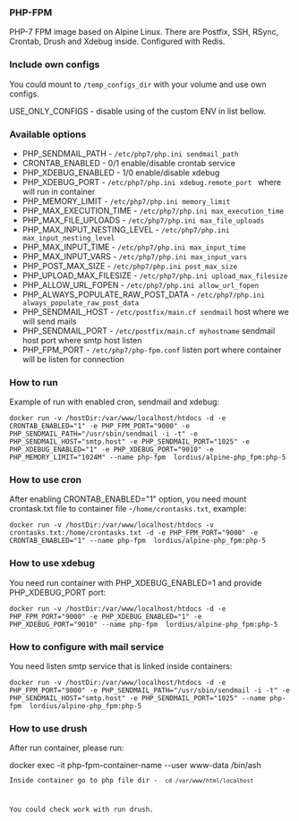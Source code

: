 ### PHP-FPM
PHP-7 FPM image based on Alpine Linux. There are Postfix, SSH, RSync, Crontab, Drush and Xdebug inside.
Configured with Redis.

### Include own configs
<p>You could mount to <code>/temp_configs_dir</code> with your volume and use own configs.</p>
<p>USE_ONLY_CONFIGS - disable using of the custom ENV in list bellow.</p>

### Available options
<ul>
<li>PHP_SENDMAIL_PATH - <code>/etc/php7/php.ini sendmail_path</code></li>
<li>CRONTAB_ENABLED - 0/1 enable/disable crontab service</li>
<li>PHP_XDEBUG_ENABLED - 1/0 enable/disable xdebug</li>
<li>PHP_XDEBUG_PORT -  <code>/etc/php7/php.ini xdebug.remote_port </code> where will run in container</li>
<li>PHP_MEMORY_LIMIT - <code>/etc/php7/php.ini memory_limit</code></li>
<li>PHP_MAX_EXECUTION_TIME - <code>/etc/php7/php.ini max_execution_time</code></li>
<li>PHP_MAX_FILE_UPLOADS - <code>/etc/php7/php.ini max_file_uploads</code></li>
<li>PHP_MAX_INPUT_NESTING_LEVEL - <code>/etc/php7/php.ini max_input_nesting_level</code></li>
<li>PHP_MAX_INPUT_TIME - <code>/etc/php7/php.ini max_input_time</code></li>
<li>PHP_MAX_INPUT_VARS - <code>/etc/php7/php.ini max_input_vars</code></li>
<li>PHP_POST_MAX_SIZE - <code>/etc/php7/php.ini post_max_size</code></li>
<li>PHP_UPLOAD_MAX_FILESIZE - <code>/etc/php7/php.ini upload_max_filesize</code></li>
<li>PHP_ALLOW_URL_FOPEN - <code>/etc/php7/php.ini allow_url_fopen</code></li>
<li>PHP_ALWAYS_POPULATE_RAW_POST_DATA - <code>/etc/php7/php.ini always_populate_raw_post_data</code></li>
<li>PHP_SENDMAIL_HOST - <code>/etc/postfix/main.cf sendmail</code> host where we will send mails</li>
<li>PHP_SENDMAIL_PORT - <code>/etc/postfix/main.cf myhostname</code> sendmail host port where smtp host listen</li>
<li>PHP_FPM_PORT  - <code>/etc/php7/php-fpm.conf</code> listen port where container will be listen for connection</li>
</ul>

### How to run

<p>Example of run with enabled cron, sendmail and xdebug:</p>
<code>docker run -v /hostDir:/var/www/localhost/htdocs -d -e CRONTAB_ENABLED="1" -e PHP_FPM_PORT="9000" -e PHP_SENDMAIL_PATH="/usr/sbin/sendmail -i -t" -e PHP_SENDMAIL_HOST="smtp.host" -e PHP_SENDMAIL_PORT="1025" -e PHP_XDEBUG_ENABLED="1" -e PHP_XDEBUG_PORT="9010" -e PHP_MEMORY_LIMIT="1024M" --name php-fpm  lordius/alpine-php_fpm:php-5</code>


### How to use cron
<p>After enabling CRONTAB_ENABLED="1" option, you need mount crontask.txt file to container file -<code>/home/crontasks.txt</code>, example:</p>
<code>docker run -v /hostDir:/var/www/localhost/htdocs -v  crontasks.txt:/home/crontasks.txt -d -e PHP_FPM_PORT="9000" -e CRONTAB_ENABLED="1" --name php-fpm  lordius/alpine-php_fpm:php-5</code>

### How to use xdebug
<p>You need run container with PHP_XDEBUG_ENABLED=1 and provide PHP_XDEBUG_PORT port:</p>
<code>docker run -v /hostDir:/var/www/localhost/htdocs -d -e PHP_FPM_PORT="9000" -e PHP_XDEBUG_ENABLED="1" -e PHP_XDEBUG_PORT="9010" --name php-fpm  lordius/alpine-php_fpm:php-5</code>

### How to configure with mail service
<p>You need listen smtp service that is linked inside containers:</p>
<code>docker run -v /hostDir:/var/www/localhost/htdocs -d -e PHP_FPM_PORT="9000" -e PHP_SENDMAIL_PATH="/usr/sbin/sendmail -i -t" -e PHP_SENDMAIL_HOST="smtp.host" -e PHP_SENDMAIL_PORT="1025" --name php-fpm  lordius/alpine-php_fpm:php-5</code>

### How to use drush

<p>After run container, please run:</p>
</code>docker exec -it php-fpm-container-name --user www-data /bin/ash<code>
<p>Inside container go to php file dir - <code> cd /var/www/html/localhost</code> </p>
<p>You could check work with run drush.</p>

